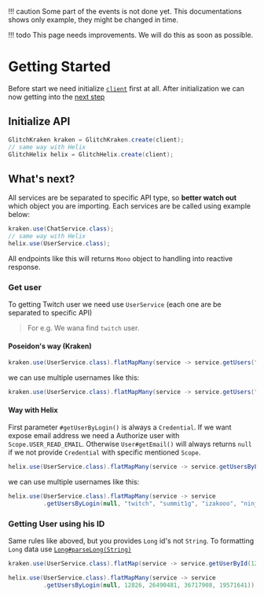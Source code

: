 !!! caution
    Some part of the events is not done yet. This documentations shows only example, they might be changed in time.
    
!!! todo
    This page needs improvements. We will do this as soon as possible.
    

# Getting Started

Before start we need initialize [`client`](../client) first at all. After initialization we can now getting into the [next step](#initialize-api)

## Initialize API

```java
GlitchKraken kraken = GlitchKraken.create(client);
// same way with Helix
GlitchHelix helix = GlitchHelix.create(client);
```

## What's next?

All services are be separated to specific API type, so **better watch out** which object you are importing.
Each services are be called using example below:

```java
kraken.use(ChatService.class);
// same way with Helix
helix.use(UserService.class);
```

All endpoints like this will returns `Mono` object to handling into reactive response.

### Get user

To getting Twitch user we need use `UserService` (each one are be separated to specific API)

> For e.g. We wana find `twitch` user.

#### Poseidon's way (Kraken) 

```java
kraken.use(UserService.class).flatMapMany(service -> service.getUsers("twitch")).next() // gets first element
```

we can use multiple usernames like this:

```java
kraken.use(UserService.class).flatMapMany(service -> service.getUsers("twitch", "summit1g", "izakooo", "ninja"))
```

#### Way with Helix

First parameter `#getUserByLogin()` is always a `Credential`.
If we want expose email address we need a Authorize user with `Scope.USER_READ_EMAIL`.
Otherwise `User#getEmail()` will always returns `null` if we not provide `Credential` with specific mentioned `Scope`.

```java
helix.use(UserService.class).flatMapMany(service -> service.getUsersByLogin(credential, "twitch")).next() // gets first element
```

we can use multiple usernames like this:

```java
helix.use(UserService.class).flatMapMany(service -> service
          .getUsersByLogin(null, "twitch", "summit1g", "izakooo", "ninja")) // if we don't needs their e-mails just add null on the first parameter
```


### Getting User using his ID

Same rules like aboved, but you provides `Long` id's not `String`. To formatting `Long` data use [`Long#parseLong(String)`](https://docs.oracle.com/javase/8/docs/api/java/lang/Long.html#parseLong-java.lang.String-)

```java fct_label="Kraken"
kraken.use(UserService.class).flatMap(service -> service.getUserById(12826))
```

```java fct_label="Helix"
helix.use(UserService.class).flatMapMany(service -> service
          .getUsersByLogin(null, 12826, 26490481, 36717908, 19571641))
```